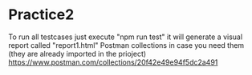 # Practice2

To run all testcases just execute "npm run test" it will generate a visual report called "report1.html"
 Postman collections in case you need them (they are already imported in the prioject)  https://www.postman.com/collections/20f42e49e94f5dc2a491